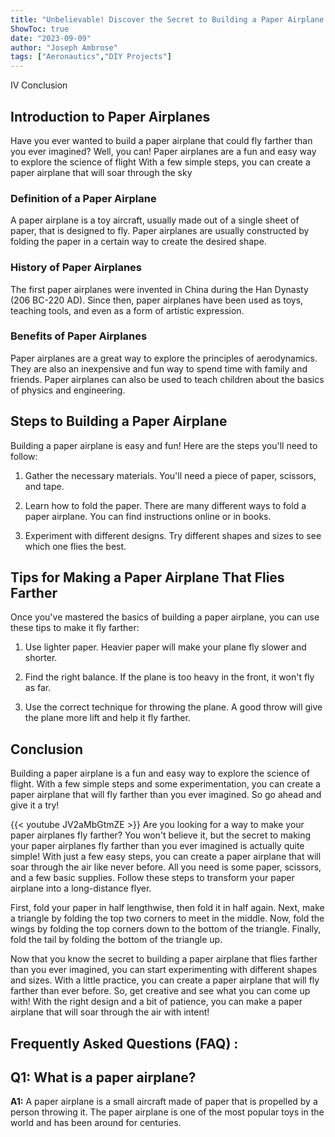 ```yaml
---
title: "Unbelievable! Discover the Secret to Building a Paper Airplane That Flies Farther Than You Ever Imagined!"
ShowToc: true 
date: "2023-09-09"
author: "Joseph Ambrose" 
tags: ["Aeronautics","DIY Projects"]
---
```

IV Conclusion

## Introduction to Paper Airplanes

Have you ever wanted to build a paper airplane that could fly farther than you ever imagined? Well, you can! Paper airplanes are a fun and easy way to explore the science of flight With a few simple steps, you can create a paper airplane that will soar through the sky

### Definition of a Paper Airplane

A paper airplane is a toy aircraft, usually made out of a single sheet of paper, that is designed to fly. Paper airplanes are usually constructed by folding the paper in a certain way to create the desired shape.

### History of Paper Airplanes

The first paper airplanes were invented in China during the Han Dynasty (206 BC-220 AD). Since then, paper airplanes have been used as toys, teaching tools, and even as a form of artistic expression.

### Benefits of Paper Airplanes

Paper airplanes are a great way to explore the principles of aerodynamics. They are also an inexpensive and fun way to spend time with family and friends. Paper airplanes can also be used to teach children about the basics of physics and engineering.

## Steps to Building a Paper Airplane

Building a paper airplane is easy and fun! Here are the steps you'll need to follow:

1. Gather the necessary materials. You'll need a piece of paper, scissors, and tape.

2. Learn how to fold the paper. There are many different ways to fold a paper airplane. You can find instructions online or in books.

3. Experiment with different designs. Try different shapes and sizes to see which one flies the best.

## Tips for Making a Paper Airplane That Flies Farther

Once you've mastered the basics of building a paper airplane, you can use these tips to make it fly farther:

1. Use lighter paper. Heavier paper will make your plane fly slower and shorter.

2. Find the right balance. If the plane is too heavy in the front, it won't fly as far.

3. Use the correct technique for throwing the plane. A good throw will give the plane more lift and help it fly farther.

## Conclusion

Building a paper airplane is a fun and easy way to explore the science of flight. With a few simple steps and some experimentation, you can create a paper airplane that will fly farther than you ever imagined. So go ahead and give it a try!

{{< youtube JV2aMbGtmZE >}} 
Are you looking for a way to make your paper airplanes fly farther? You won't believe it, but the secret to making your paper airplanes fly farther than you ever imagined is actually quite simple! With just a few easy steps, you can create a paper airplane that will soar through the air like never before. All you need is some paper, scissors, and a few basic supplies. Follow these steps to transform your paper airplane into a long-distance flyer. 

First, fold your paper in half lengthwise, then fold it in half again. Next, make a triangle by folding the top two corners to meet in the middle. Now, fold the wings by folding the top corners down to the bottom of the triangle. Finally, fold the tail by folding the bottom of the triangle up.

Now that you know the secret to building a paper airplane that flies farther than you ever imagined, you can start experimenting with different shapes and sizes. With a little practice, you can create a paper airplane that will fly farther than ever before. So, get creative and see what you can come up with! With the right design and a bit of patience, you can make a paper airplane that will soar through the air with intent!

## Frequently Asked Questions (FAQ) :
## Q1: What is a paper airplane?

**A1:** A paper airplane is a small aircraft made of paper that is propelled by a person throwing it. The paper airplane is one of the most popular toys in the world and has been around for centuries.



